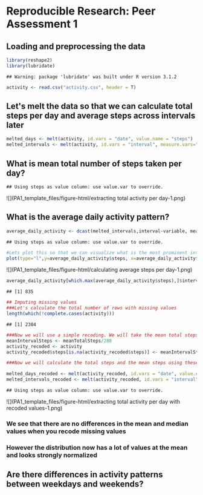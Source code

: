 # Reproducible Research: Peer Assessment 1

## Loading and preprocessing the data

```r
library(reshape2)
library(lubridate)
```

```
## Warning: package 'lubridate' was built under R version 3.1.2
```

```r
activity <- read.csv("activity.csv", header = T)
```

## Let's melt the data so that we can calculate total steps per day and average steps across intervals later

```r
melted_days <- melt(activity, id.vars = "date", value.name = "steps")
melted_intervals <- melt(activity, id.vars = "interval", measure.vars="steps", value.name = "steps", na.rm = T)
```
## What is mean total number of steps taken per day?

```
## Using steps as value column: use value.var to override.
```

![](PA1_template_files/figure-html/extracting total activity per day-1.png) 



## What is the average daily activity pattern?

```r
average_daily_activity <- dcast(melted_intervals,interval~variable, mean)
```

```
## Using steps as value column: use value.var to override.
```

```r
#Lets plot this so that we can visualize what is the most prominent interval for activities
plot(type="l",y=average_daily_activity$steps, x=average_daily_activity$interval, xlab="5 min interval", ylab="Average Steps Taken")
```

![](PA1_template_files/figure-html/calculating average steps per day-1.png) 

```r
average_daily_activity[which.max(average_daily_activity$steps),]$interval
```

```
## [1] 835
```

```r
## Imputing missing values
###Let's calculate the total number of rows with missing values
length(which(!complete.cases(activity)))
```

```
## [1] 2304
```

```r
###Now we will use a simple recoding. We will take the mean total steps and divide it by 288 and replace the NA with this value
meanIntervalSteps <- meanTotalSteps/288
activity_recoded <- activity
activity_recoded$steps[is.na(activity_recoded$steps)] <- meanIntervalSteps

###Now we will calculate the total steps and the mean steps using these values
```

```r
melted_days_recoded <- melt(activity_recoded, id.vars = "date", value.name = "steps")
melted_intervals_recoded <- melt(activity_recoded, id.vars = "interval", measure.vars="steps", value.name = "steps", na.rm = T)
```

```
## Using steps as value column: use value.var to override.
```

![](PA1_template_files/figure-html/extracting total activity per day with recoded values-1.png) 


### We see that there are no differences in the mean and median values when you recode missing values
### However the distribution now has a lot of values at the mean and looks strongly normalized


## Are there differences in activity patterns between weekdays and weekends?
